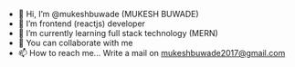 - 👋 Hi, I’m @mukeshbuwade (MUKESH BUWADE)
- 👀 I’m frontend (reactjs) developer
- 🌱 I’m currently learning full stack technology (MERN)
- 💞️ You can collaborate with me 
- 📫 How to reach me... Write a mail on mukeshbuwade2017@gmail.com

<!---
mukeshbuwade1/mukeshbuwade1 is a ✨ special ✨ repository because its `README.md` (this file) appears on your GitHub profile.
You can click the Preview link to take a look at your changes.
--->
